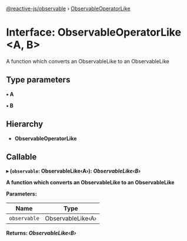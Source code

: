 [@reactive-js/observable](../README.md) › [ObservableOperatorLike](observableoperatorlike.md)

# Interface: ObservableOperatorLike <**A, B**>

A function which converts an ObservableLike<A> to an ObservableLike<B>

## Type parameters

▪ **A**

▪ **B**

## Hierarchy

* **ObservableOperatorLike**

## Callable

▸ (`observable`: ObservableLike‹A›): *ObservableLike‹B›*

A function which converts an ObservableLike<A> to an ObservableLike<B>

**Parameters:**

Name | Type |
------ | ------ |
`observable` | ObservableLike‹A› |

**Returns:** *ObservableLike‹B›*
